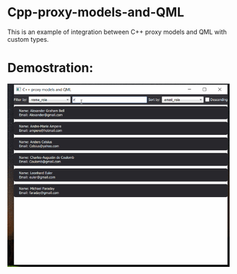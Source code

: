 # Cpp-proxy-models-and-QML
This is an example of integration between C++ proxy models and QML with custom types.

# Demostration:

![demostration gif](https://github.com/christian-mv/Cpp-proxy-models-and-QML/blob/main/demostration.gif?raw=true)
